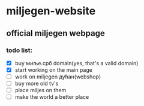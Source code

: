 # miljegen-website
## official miljegen webpage

### todo list:
- [x] buy миље.срб domain(yes, that's a valid domain)
- [x] start working on the main page
- [ ] work on miljegen дућан(webshop)
- [ ] buy more old tv's
- [ ] place miljes on them
- [ ] make the world a better place
